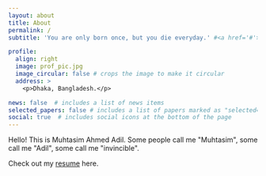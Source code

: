 ```yaml
---
layout: about
title: About
permalink: /
subtitle: 'You are only born once, but you die everyday.' #<a href='#'>Affiliations</a>. Address. Contacts. Moto. Etc.

profile:
  align: right
  image: prof_pic.jpg
  image_circular: false # crops the image to make it circular
  address: >
    <p>Dhaka, Bangladesh.</p>

news: false  # includes a list of news items
selected_papers: false # includes a list of papers marked as "selected={true}"
social: true  # includes social icons at the bottom of the page
---
```


Hello! This is Muhtasim Ahmed Adil. Some people call me "Muhtasim", some call me "Adil", some call me "invincible". 

Check out my [resume](/cv/) here.
